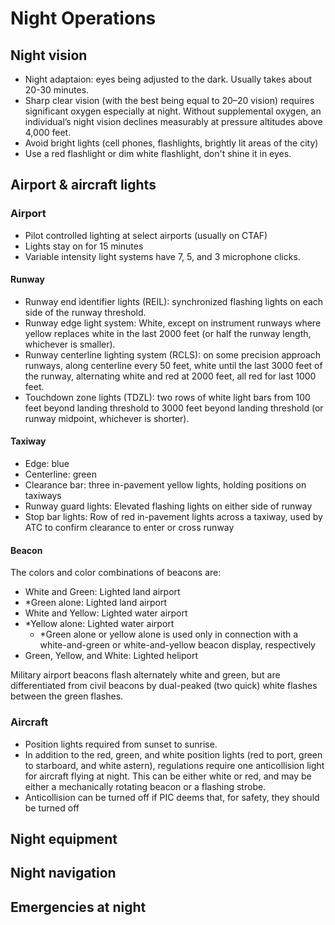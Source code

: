 # Night Operations

## Night vision 

* Night adaptaion: eyes being adjusted to the dark. Usually takes about 20-30 minutes.
* Sharp clear vision (with the best being equal to 20–20 vision) requires significant oxygen especially at night. Without supplemental oxygen, an individual’s night vision declines measurably at pressure altitudes above 4,000 feet.
* Avoid bright lights (cell phones, flashlights, brightly lit areas of the city)
* Use a red flashlight or dim white flashlight, don't shine it in eyes.

## Airport & aircraft lights

### Airport

* Pilot controlled lighting at select airports (usually on CTAF)
* Lights stay on for 15 minutes
* Variable intensity light systems have 7, 5, and 3 microphone clicks. 

#### Runway

* Runway end identifier lights (REIL): synchronized flashing lights on each side of the runway threshold.
* Runway edge light system: White, except on instrument runways where yellow replaces white in the last 2000 feet (or half the runway length, whichever is smaller).
* Runway centerline lighting system (RCLS): on some precision approach runways, along centerline every 50 feet, white until the last 3000 feet of the runway, alternating white and red at 2000 feet, all red for last 1000 feet.
* Touchdown zone lights (TDZL):  two rows of white light bars from 100 feet beyond landing threshold to 3000 feet beyond landing threshold (or runway midpoint, whichever is shorter).

#### Taxiway

* Edge: blue
* Centerline: green
* Clearance bar: three in-pavement yellow lights, holding positions on taxiways
* Runway guard lights: Elevated flashing lights on either side of runway
* Stop bar lights: Row of red in-pavement lights across a taxiway, used by ATC to confirm clearance to enter or cross runway

#### Beacon

The colors and color combinations of beacons are:

* White and Green: Lighted land airport
* *Green alone: Lighted land airport
* White and Yellow: Lighted water airport
* *Yellow alone: Lighted water airport
    * *Green alone or yellow alone is used only in connection with a white-and-green or white-and-yellow beacon display, respectively
* Green, Yellow, and White: Lighted heliport

Military airport beacons flash alternately white and green, but are differentiated from civil beacons by dual-peaked (two quick) white flashes between the green flashes.

### Aircraft

* Position lights required from sunset to sunrise.
* In addition to the red, green, and white position lights (red to port, green to starboard, and white astern), regulations require one anticollision light for aircraft flying at night. This can be either white or red, and may be either a mechanically rotating beacon or a flashing strobe.
* Anticollision can be turned off if PIC deems that, for safety, they should be turned off

## Night equipment

## Night navigation

## Emergencies at night
